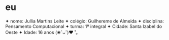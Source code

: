 # eu
✦ nome: Jullia Martins Leite
✦ colégio: Guilhereme de Almeida
✦ disciplina: Pensamento Computacional
✦ turma: 1º integral
✦ Cidade: Santa Izabel do Oeste
✦ Idade: 16 anos 
(❀ˆᴗˆ)♥︎ ˚｡
